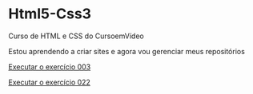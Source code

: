 # Html5-Css3
 Curso de HTML e CSS do CursoemVídeo

 Estou aprendendo a criar sites e agora vou gerenciar meus repositórios

<a href="https://lincolnsoares18.github.io/Html5-Css3/Exercícios/ex003/index.html"> Executar o exercício 003</a>

<a href="https://Lincolnsoares18.github.io/Html5-Css3/blob/main/Exerc%C3%ADcios/Ex022/fundo006.html">Executar o exercício 022</a>